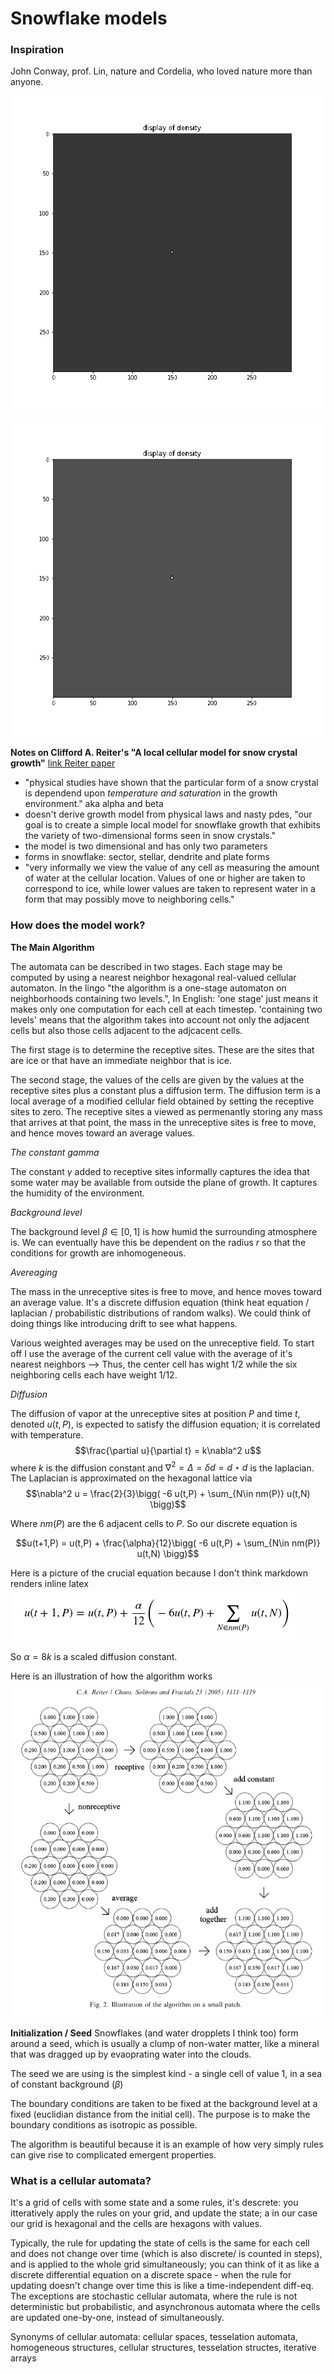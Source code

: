 # Snowflake models
### Inspiration
John Conway, prof. Lin, nature and Cordelia, who loved nature more than anyone.

![alpha=2.43 beta=0.35 gamma=0.001 n=300](snowflake_pngs_alpha=2.43_beta=0.35_gamma=0.001/snowflake_alph2.43_beta0.35_gamma0.001_n300.gif)

![snowflake_alpha=2.43_beta=0.45_gamma=0.003](snowflake_pngs_alpha=2.43_beta=0.45_gamma=0.003/snowflake_alpha=2.43_beta=0.45_gamma=0.003.gif)


**Notes on Clifford A. Reiter's "A local cellular model for snow crystal growth"**
[link Reiter paper](https://patarnott.com/pdf/SnowCrystalGrowth.pdf)

- "physical studies have shown that the particular form of a snow crystal is dependend upon *temperature and saturation* in the growth environment." aka alpha and beta
- doesn't derive growth model from physical laws and nasty pdes, "our goal is to create a simple local model for snowflake growth that exhibits the variety of two-dimensional forms seen in snow crystals."
- the model is two dimensional and has only two parameters
- forms in snowflake: sector, stellar, dendrite and plate forms
- "very informally we view the value of any cell as measuring the amount of water at the cellular location. Values of one or higher are taken to correspond to ice, while lower values are taken to represent water in a form that may possibly move to neighboring cells."

### How does the model work?
**The Main Algorithm**

The automata can be described in two stages. Each stage may be computed by using a nearest neighbor hexagonal real-valued cellular automaton. In the lingo "the algorithm is a one-stage automaton on neighborhoods containing two levels.", In English: 'one stage' just means it makes only one computation for each cell at each timestep. 'containing two levels' means that the algorithm takes into account not only the adjacent cells but also those cells adjacent to the adjcacent cells.

The first stage is to determine the receptive sites. These are the sites that are ice or that have an immediate neighbor that is ice. 

The second stage, the values of the cells are given by the values at the receptive sites plus a constant plus a diffusion term. The diffusion term is a local average of a modified cellular field obtained by setting the receptive sites to zero. The receptive sites a viewed as permenantly storing any mass that arrives at that point, the mass in the unreceptive sites is free to move, and hence moves toward an average values.

*The constant gamma*

The constant $\gamma$ added to receptive sites informally captures the idea that some water may be available from outside the plane of growth. It captures the humidity of the environment.

*Background level*

The background level $\beta\in[0,1]$ is how humid the surrounding atmosphere is. We can eventually have this be dependent on the radius $r$ so that the conditions for growth are inhomogeneous.

*Avereaging*

The mass in the unreceptive sites is free to move, and hence moves toward an average value. It's a discrete diffusion equation (think heat equation / laplacian / probabilistic distributions of random walks). We could think of doing things like introducing drift to see what happens. 

Various weighted averages may be used on the unreceptive field. To start off I use the average of the current cell value with the average of it's nearest neighbors --> Thus, the center cell has wight 1/2 while the six neighboring cells each have weight 1/12.

*Diffusion*

The diffusion of vapor at the unreceptive sites at position $P$ and time $t$, denoted $u(t,P)$, is expected to satisfy the diffusion equation; it is correlated with temperature.
$$\frac{\partial u}{\partial t} = k\nabla^2 u$$
where $k$ is the diffusion constant and $\nabla^2 = \Delta = \delta d = d\star d$ is the laplacian. The Laplacian is approximated on the hexagonal lattice via
$$\nabla^2 u = \frac{2}{3}\bigg( -6 u(t,P) + \sum_{N\in nm(P)} u(t,N) \bigg)$$

Where $nm(P)$ are the 6 adjacent cells to $P$. So our discrete equation is 

$$u(t+1,P) = u(t,P) + \frac{\alpha}{12}\bigg( -6 u(t,P) + \sum_{N\in nm(P)} u(t,N) \bigg)$$

Here is a picture of the crucial equation because I don't think markdown renders inline latex
![the main equation](time_evolution_equation.png)

So $\alpha = 8 k$ is a scaled diffusion constant. 

Here is an illustration of how the algorithm works
![illustration of algorithm on small patch](./illustration_of_algorithm_on_small_patch.png)

**Initialization / Seed**
Snowflakes (and water dropplets I think too) form around a seed, which is usually a clump of non-water matter, like a mineral that was dragged up by evaoprating water into the clouds. 

The seed we are using is the simplest kind - a single cell of value 1, in a sea of constant background ($\beta$)

The boundary conditions are taken to be fixed at the background level at a fixed (euclidian distance from the initial cell). The purpose is to make the boundary conditions as isotropic as possible.


The algorithm is beautiful because it is an example of how very simply rules can give rise to complicated emergent properties.



### What is a cellular automata?
It's a grid of cells with some state and a some rules, it's descrete: you itteratively apply the rules on your grid, and update the state; a in our case our grid is hexagonal and the cells are hexagons with values.

Typically, the rule for updating the state of cells is the same for each cell and does not change over time (which is also discrete/ is counted in steps), and is applied to the whole grid simultaneously; you can think of it as like a discrete differential equation on a discrete space - when the rule for updating doesn't change over time this is like a time-independent diff-eq. The exceptions are stochastic cellular automata, where the rule is not deterministic but probabilistic, and asynchronous automata where the cells are updated one-by-one, instead of simultaneously.

Synonyms of cellular automata: cellular spaces, tesselation automata, homogeneous structures, cellular structures, tesselation structes, iterative arrays



